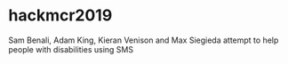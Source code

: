 # hackmcr2019
Sam Benali, Adam King, Kieran Venison and Max Siegieda attempt to help people with disabilities using SMS
